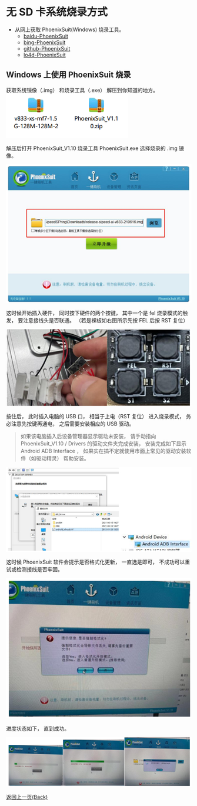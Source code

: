 # 无 SD 卡系统烧录方式


- 从网上获取 PhoenixSuit(Windows) 烧录工具。
  - [baidu-PhoenixSuit](https://www.baidu.com/s?wd=PhoenixSuit)
  - [bing-PhoenixSuit](https://www.bing.com/search?q=PhoenixSuit&FORM=BESBTB&mkt=zh-CN) 
  - [github-PhoenixSuit](https://github.com/colorfulshark/PhoenixSuit)
  - [lo4d-PhoenixSuit](https://phoenixsuit.en.lo4d.com/windows)

## Windows 上使用 PhoenixSuit 烧录

获取系统镜像（.img） 和烧录工具（.exe） 解压到你知道的地方。
![](./../img/no_sd_flash.png)

解压后打开 PhoenixSuit_V1.10 烧录工具 PhoenixSuit.exe 选择烧录的 .img 镜像。

![](./../img/no_sd_flash_1.png)

这时候开始插入硬件， 同时按下硬件的两个按键， 其中一个是 fel 烧录模式的触发， 要注意接线头是否联通。 （若是裸板如右图所示先按 FEL 后按 RST 复位）

![](./../img/no_sd_flash_2.png)

按住后， 此时插入电脑的 USB 口， 相当于上电（RST 复位） 进入烧录模式， 务必注意先按键再通电， 之后需要安装相应的 USB 驱动。

> 如果该电脑插入后设备管理器显示驱动未安装， 请手动指向 PhoenixSuit_V1.10 / Drivers 的驱动文件夹完成安装， 安装完成如下显示 Android ADB Interface ， 如果实在搞不定就使用市面上常见的驱动安装软件（如驱动精灵） 帮助安装。

![](./../img/no_sd_flash_3.png)

这时候 PhoenixSuit 软件会提示是否格式化更新， 一直选是即可， 不成功可以重试或检测接线是否牢固。

![](./../img/no_sd_flash_4.png)

进度状态如下， 直到成功。

![](./../img/no_sd_flash_5.png)


<a href="#" onClick="javascript :history.back(-1);">返回上一页(Back)</a>

